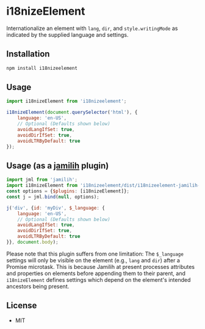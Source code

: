 # i18nizeElement

Internationalize an element with `lang`, `dir`, and `style.writingMode` as indicated
by the supplied language and settings.

## Installation

```bash
npm install i18nizeelement
```

## Usage

```js
import i18nizeElement from 'i18nizeelement';

i18nizeElement(document.querySelector('html'), {
    language: 'en-US',
    // Optional (Defaults shown below)
    avoidLangIfSet: true,
    avoidDirIfSet: true,
    avoidLTRByDefault: true
});
```

## Usage (as a [jamilih](https://github.com/brettz9/jamilih) plugin)

```js
import jml from 'jamilih';
import i18nizeElement from 'i18nizeelement/dist/i18nizeelement-jamilih-plugin';
const options = {$plugins: [i18nizeElement]};
const j = jml.bind(null, options);

j('div', {id: 'myDiv', $_language: {
    language: 'en-US',
    // Optional (Defaults shown below)
    avoidLangIfSet: true,
    avoidDirIfSet: true,
    avoidLTRByDefault: true
}}, document.body);
```

Please note that this plugin suffers from one limitation: The
`$_language` settings will only be visible on the element (e.g.,
`lang` and `dir`) after a Promise microtask. This is because
Jamilih at present processes attributes and properties on
elements before appending them to their parent, and `i18nizeElement`
defines settings which depend on the element's intended ancestors
being present.

## License

-   MIT
